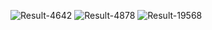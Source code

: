 ![Result-4642](https://github.com/AItEKS/Kuznetsov_cv/assets/129169524/7536d7e5-6ec7-4b79-bae3-db47e386636a)
![Result-4878](https://github.com/AItEKS/Kuznetsov_cv/assets/129169524/489a6378-d046-4641-93ed-a25d0e68c2a6)
![Result-19568](https://github.com/AItEKS/Kuznetsov_cv/assets/129169524/a2f4036b-6069-49a9-ab4f-8eeb0f393624)
